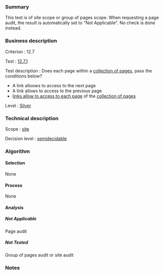 ### Summary

This test is of site scope or group of pages scope. When requesting a page audit, the result is automatically set to "Not Applicable". No check is done instead.

### Business description

Criterion : 12.7

Test :
[12.7.1](http://www.accessiweb.org/index.php/accessiweb-22-english-version.html#test-12-7-1)

Test description : Does each page within a [collection of
pages](http://www.accessiweb.org/index.php/glossary-76.html#mCollecPage),
pass the conditions below?

-   A link alloows to access to the next page
-   A link allows to access to the previous page
-   [links allow to access to each
    page](http://www.accessiweb.org/index.php/glossary-76.html#mAccColl)
    of the [collection of pages](http://www.accessiweb.org/index.php/glossary-76.html#mCollecPage)

Level : [Silver](/en/category/rules-design/accessiweb-11/level/argent)

### Technical description

Scope : [site](/en/category/rules-design/accessiweb-11/scope/site)

Decision level :
[semidecidable](/en/category/rules-design/accessiweb-11/decision-level/semidecidable)

### Algorithm

#### Selection

None

#### Process

None

#### Analysis

##### Not Applicable

Page audit 

##### Not Tested

Group of pages audit or site audit

### Notes


